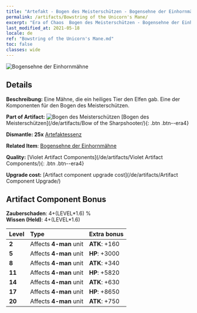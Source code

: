 ```yaml
---
title: "Artefakt - Bogen des Meisterschützen - Bogensehne der Einhornmähne"
permalink: /artifacts/Bowstring of the Unicorn's Mane/
excerpt: "Era of Chaos  Bogen des Meisterschützen - Bogensehne der Einhornmähne. Eine Mähne, die ein heiliges Tier den Elfen gab. Eine der Komponenten für den Bogen des Meisterschützen."
last_modified_at: 2021-05-18
locale: de
ref: "Bowstring of the Unicorn's Mane.md"
toc: false
classes: wide
---
```


 ![Bogensehne der Einhornmähne](/images/t/artifact_40103.png)



## Details

 **Beschreibung:** Eine Mähne, die ein heiliges Tier den Elfen gab. Eine der Komponenten für den Bogen des Meisterschützen.

 **Part of Artifact:** ![Bogen des Meisterschützen](/images/t/icon_artifact_10.png) [Bogen des Meisterschützen](/de/artifacts/Bow of the Sharpshooter/){: .btn .btn--era4}

 **Dismantle: 25x** [Artefaktessenz](/ItemsDE/con_905/)

 **Related Item**: [Bogensehne der Einhornmähne](/ItemsDE/art_105/)

 **Quality:** [Violet Artifact Components](/de/artifacts/Violet Artifact Components/){: .btn .btn--era4}

 **Upgrade cost:** [Artifact component upgrade cost](/de/artifacts/Artifact Component Upgrade/)

## Artifact Component Bonus

  **Zauberschaden**: 4+(LEVEL\*1.6) %<br/>**Wissen (Held)**: 4+(LEVEL\*1.6)

  |  Level  | Type |    Extra bonus  | 
  |:--------|:-----|:----------------| 
  | **2** | Affects **4-man** unit | **ATK**: +160 | 
  | **5** | Affects **4-man** unit | **HP**: +3000 | 
  | **8** | Affects **4-man** unit | **ATK**: +340 | 
  | **11** | Affects **4-man** unit | **HP**: +5820 | 
  | **14** | Affects **4-man** unit | **ATK**: +630 | 
  | **17** | Affects **4-man** unit | **HP**: +8650 | 
  | **20** | Affects **4-man** unit | **ATK**: +750 | 
